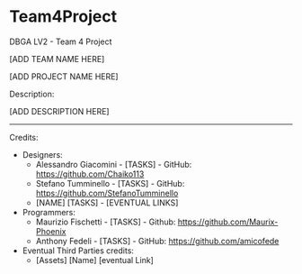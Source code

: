 # Team4Project
DBGA LV2 - Team 4 Project

[ADD TEAM NAME HERE]
 

[ADD PROJECT NAME HERE]

Description:

[ADD DESCRIPTION HERE]

___

Credits:

* Designers:
  * Alessandro Giacomini - [TASKS] - GitHub: https://github.com/Chaiko113
  * Stefano Tumminello - [TASKS] - GitHub: https://github.com/StefanoTumminello
  * [NAME] [TASKS] - [EVENTUAL LINKS]
* Programmers:
  * Maurizio Fischetti - [TASKS] - Github: https://github.com/Maurix-Phoenix
  * Anthony Fedeli - [TASKS] - GitHub: https://github.com/amicofede
* Eventual Third Parties credits:
  * [Assets] [Name] [eventual Link]
